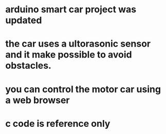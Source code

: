# arduino smart car project was updated
# 
# the car uses a ultorasonic sensor and it make possible to avoid obstacles.
#
# you can control the motor car using a web browser
#
# c code is reference only
